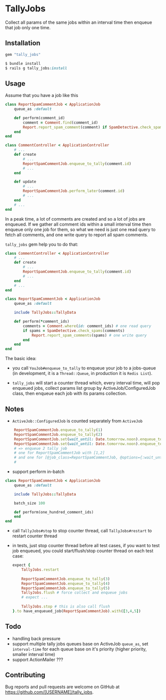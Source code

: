 # TallyJobs

Collect all params of the same jobs within an interval time then enqueue that job only one time.

## Installation

```ruby
gem "tally_jobs"

$ bundle install
$ rails g tally_jobs:install
```

## Usage

Assume that you have a job like this
```ruby
class ReportSpamCommentJob < ApplicationJob
    queue_as :default

    def perform(comment_id)
        comment = Comment.find(comment_id)
        Report.report_spam_comment(comment) if SpamDetective.check_spam(comment)
    end
end

class CommentController < ApplicationController
    # ...
    def create
        # ...
        ReportSpamCommentJob.enqueue_to_tally(comment.id)
        # ...
    end

    def update
        # ...
        ReportSpamCommentJob.perform_later(comment.id)
        # ...
    end
    # ...
end
```

In a peak time, a lot of comments are created and so a lot of jobs are enqueued. 
If we gather all comment ids within a small interval time then enqueue only one job for them, so what we need is just one read query to fetch all comments, and one write query to report all spam comments.

`tally_jobs` gem help you to do that:

```ruby
class CommentController < ApplicationController
    # ...
    def create
        # ...
        ReportSpamCommentJob.enqueue_to_tally(comment.id)
        # ...
    end
    # ...
end

class ReportSpamCommentJob < ApplicationJob
    queue_as :default

    include TallyJobs::TallyData

    def perform(*comment_ids)
        comments = Comment.where(id: comment_ids) # one read query
        if spams = SpamDetective.check_spams(comments)
            Report.report_spam_comments(spams) # one write query
        end
    end
end
```

The basic idea: 

- you call `YouJob#enqueue_to_tally` to enqueue your job to a jobs-queue (in development, it is a `Thread::Queue`, in production it is `Redis List`).

- `tally_jobs` will start a counter thread which, every interval time, will pop enqueued jobs, collect params list group by ActiveJob/ConfiguredJob class, then enqueue each job with its params collection.


## Notes

- `ActiveJob::ConfiguredJob` is counted separately from `ActiveJob`
```ruby
    ReportSpamCommentJob.enqueue_to_tally(1)
    ReportSpamCommentJob.enqueue_to_tally(2)
    ReportSpamCommentJob.set(wait_until: Date.tomorrow.noon).enqueue_to_tally(3)
    ReportSpamCommentJob.set(wait_until: Date.tomorrow.noon).enqueue_to_tally(4)
    # => enqueue 2 tally job
    # one for ReportSpamCommentJob with [1,2]
    # and one for [@job_class=ReportSpamCommentJob, @options={:wait_until=>Thu, 25 Apr 2024 12:00:00.000000000 UTC +00:00}] with [3,4]
    #
```

- support perform in-batch

```ruby
class ReportSpamCommentJob < ApplicationJob
    queue_as :default

    include TallyJobs::TallyData

    batch_size 100

    def perform(one_hundred_comment_ids)
    end
end
```

- call `TallyJobs#stop` to stop counter thread, call `TallyJobs#restart` to restart counter thread
- in tests, just stop counter thread before all test cases, if you want to test job enqueued, you could start/flush/stop counter thread on each test case:
    
    ```ruby
    expect {
        TallyJobs.restart
            
        ReportSpamCommentJob.enqueue_to_tally(3)
        ReportSpamCommentJob.enqueue_to_tally(4)
        ReportSpamCommentJob.enqueue_to_tally(5)
        TallyJobs.flush # force collect and enqueue jobs
        # expect ...
        
        TallyJobs.stop # this is also call flush
    }.to have_enqueued_job(ReportSpamCommentJob).with([3,4,5])
    ```

## Todo

- handling back pressure
- support multiple tally jobs queues base on ActiveJob `queue_as`, set `interval-time` for each queue base on it's priority (higher priority, smaller interval time)
- support ActionMailer ???


## Contributing

Bug reports and pull requests are welcome on GitHub at https://github.com/[USERNAME]/tally_jobs.
